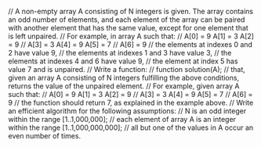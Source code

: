 // A non-empty array A consisting of N integers is given. The array contains an odd number of elements, and each element of the array can be paired with another element that has the same value, except for one element that is left unpaired.
// For example, in array A such that:
// A[0] = 9  A[1] = 3  A[2] = 9
// A[3] = 3  A[4] = 9  A[5] = 7
// A[6] = 9
// the elements at indexes 0 and 2 have value 9,
// the elements at indexes 1 and 3 have value 3,
// the elements at indexes 4 and 6 have value 9,
// the element at index 5 has value 7 and is unpaired.
// Write a function:
// function solution(A);
// that, given an array A consisting of N integers fulfilling the above conditions, returns the value of the unpaired element.
// For example, given array A such that:
// A[0] = 9  A[1] = 3  A[2] = 9
// A[3] = 3  A[4] = 9  A[5] = 7
//   	A[6] = 9
// the function should return 7, as explained in the example above.
// Write an efficient algorithm for the following assumptions:
// N is an odd integer within the range [1..1,000,000];
// each element of array A is an integer within the range [1..1,000,000,000];
// all but one of the values in A occur an even number of times.